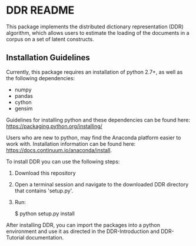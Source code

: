 DDR README
===================

This package implements the distributed dictionary representation (DDR) algorithm,
which allows users to estimate the loading of the documents in a corpus on a set of latent
constructs.


Installation Guidelines
---------------------------------

Currently, this package requires an installation of python 2.7+, as well as the following
dependencies:

* numpy
* pandas
* cython
* gensim


Guidelines for installing python and these dependencies can be found here: https://packaging.python.org/installing/

Users who are new to python, may find the Anaconda platform easier to work with. Installation
information can be found here: https://docs.continuum.io/anaconda/install.

To install DDR you can use the following steps:

1. Download this repository
2. Open a terminal session and navigate to the downloaded DDR directory that contains 'setup.py'.
3. Run:


    $ python setup.py install


After installing DDR, you can import the packages into a python environment and use it
as directed in the DDR-Introduction and DDR-Tutorial documentation.





